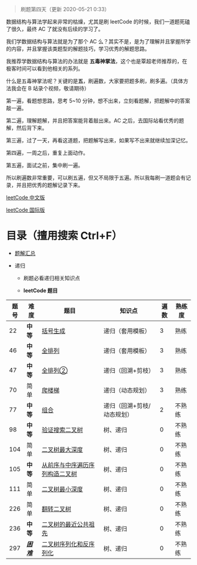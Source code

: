 > 刷题第四天（更新 2020-05-21 0:33）

数据结构与算法学起来非常的枯燥，尤其是刷 leetCode 的时候，我们一道题死磕了很久，最终 AC 了就没有后续的学习了。

我们学数据结构与算法就是为了那个 AC 么？其实不是，是为了理解并且掌握所学的内容，并且掌握该类题型的解题技巧，学习优秀的解题思路。

我推荐学数据结构与算法的办法就是 **五毒神掌法**，这个也是覃超老师推荐的，在极客时间可以看到他相关的系列。

什么是五毒神掌法呢？关键的是**五**，刷遍数，大家要把题多刷，刷多遍。（具体方法我会在 B 站录个视频，敬请期待）

第一遍，看题想思路，思考 5~10 分钟，想不出来，立刻看题解，把题解中的答案敲一遍。

第二遍，理解题解，并且把答案能背着敲出来。AC 之后，去国际站看优秀的题解，然后背下来。

第三遍，过了一天，再看这道题，把题解写出来，如果写不出来就继续加深记忆。

第四遍，一周之后，重复上面动作。

第五遍，面试之前，集中刷一遍。

所以刷遍数非常重要，可以刷五遍，但又不局限于五遍。所以我每刷一道题会有记录，并且把优秀的题解记录下来。

[leetCode 中文版](https://leetcode-cn.com/problemset/all/)

[leetCode 国际版](https://leetcode.com/problemset/all/)

# 目录（擅用搜索 Ctrl+F）

- [题解汇总](https://shimo.im/docs/tvh3TtXD96GpcHgr/ )

- 递归

  - 刷题必看递归相关知识点

  -  **leetCode 题目**


| 题号 | 难度 | 题目 | 知识点 | 遍数 | 熟练度 |
| ---- | ---- | ---- | ---- | ---- | ---- |
| 22 | **中等** | [括号生成](./递归/generateParenthesis) | 递归（套用模板） | 3 | 熟练 |
| 46   | **中等**          | [全排列](./递归/permute)                            | 递归（套用模板） | 3 | 熟练 |
| 47   | **中等**          | [全排列②](./递归/permuteUnique)                     | 递归（回溯+剪枝） | 3   | 熟练 |
| 70   | 简单              | [爬楼梯](./递归/climbStairs)                   | 递归（动态规划） | 3   | 熟练 |
| 77   | **中等**          | [组合](./递归/combine)                              | 递归（回溯+剪枝/动态规划） | 2   | 不熟练 |
| 98  | **中等**          | [验证搜索二叉树](./递归/isValidBST)                 | 树、递归 | 0    | 不熟练 |
| 104  | 简单              | [二叉树最大深度](./递归/maxDepth)                   | 树、递归 | 0    | 不熟练 |
| 105  | **中等**          | [从前序与中序遍历序列构造二叉树](./递归/buildTree)  | 树、递归 | 0    | 不熟练 |
| 111  | 简单              | [二叉树最小深度](./递归/minDepth)                   | 树、递归 | 0    | 不熟练 |
| 226  | 简单              | [翻转二叉树](./递归/invertTree)                     | 树、递归 | 0    | 不熟练 |
| 236  | **中等**          | [二叉树的最近公共祖先](./递归/lowestCommonAncestor) | 树、递归 | 0    | 不熟练 |
| 297  | <u>***困难***</u> | [二叉树序列化和反序列化](./递归/serialize)          | 树、递归 | 0    | 不熟练 |

